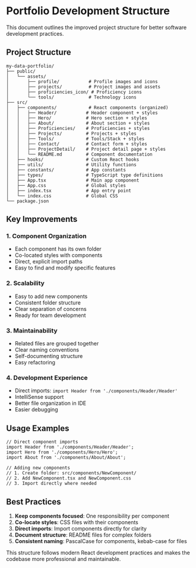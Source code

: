# Portfolio Development Structure

This document outlines the improved project structure for better software development practices.

## Project Structure

```
my-data-portfolio/
├── public/
│   └── assets/
│       ├── profile/           # Profile images and icons
│       ├── projects/          # Project images and assets
│       ├── proficiencies_icon/ # Proficiency icons
│       └── tools/             # Technology icons
├── src/
│   ├── components/            # React components (organized)
│   │   ├── Header/           # Header component + styles
│   │   ├── Hero/             # Hero section + styles
│   │   ├── About/            # About section + styles
│   │   ├── Proficiencies/    # Proficiencies + styles
│   │   ├── Projects/         # Projects + styles
│   │   ├── Tools/            # Tools/Stack + styles
│   │   ├── Contact/          # Contact form + styles
│   │   ├── ProjectDetail/    # Project detail page + styles
│   │   └── README.md         # Component documentation
│   ├── hooks/                # Custom React hooks
│   ├── utils/                # Utility functions
│   ├── constants/            # App constants
│   ├── types/                # TypeScript type definitions
│   ├── App.tsx               # Main app component
│   ├── App.css               # Global styles
│   ├── index.tsx             # App entry point
│   └── index.css             # Global CSS
└── package.json
```

## Key Improvements

### 1. **Component Organization**
- Each component has its own folder
- Co-located styles with components
- Direct, explicit import paths
- Easy to find and modify specific features

### 2. **Scalability**
- Easy to add new components
- Consistent folder structure
- Clear separation of concerns
- Ready for team development

### 3. **Maintainability**
- Related files are grouped together
- Clear naming conventions
- Self-documenting structure
- Easy refactoring

### 4. **Development Experience**
- Direct imports: `import Header from './components/Header/Header'`
- IntelliSense support
- Better file organization in IDE
- Easier debugging

## Usage Examples

```tsx
// Direct component imports
import Header from './components/Header/Header';
import Hero from './components/Hero/Hero';
import About from './components/About/About';

// Adding new components
// 1. Create folder: src/components/NewComponent/
// 2. Add NewComponent.tsx and NewComponent.css
// 3. Import directly where needed
```

## Best Practices

1. **Keep components focused**: One responsibility per component
2. **Co-locate styles**: CSS files with their components
3. **Direct imports**: Import components directly for clarity
4. **Document structure**: README files for complex folders
5. **Consistent naming**: PascalCase for components, kebab-case for files

This structure follows modern React development practices and makes the codebase more professional and maintainable.
